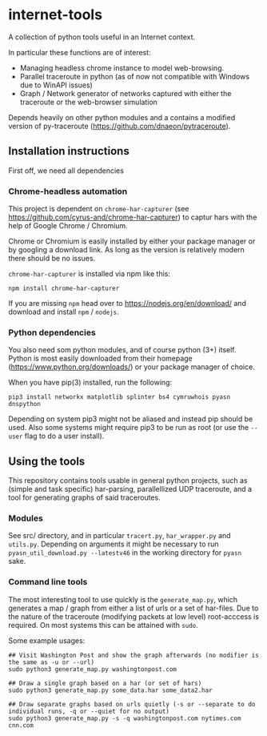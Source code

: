 # internet-tools
A collection of python tools useful in an Internet context.

In particular these functions are of interest:
- Managing headless chrome instance to model web-browsing.
- Parallel traceroute in python (as of now not compatible with Windows due to WinAPI issues)
- Graph / Network generator of networks captured with either the traceroute or the web-browser simulation

Depends heavily on other python modules and a contains a modified version of py-traceroute (https://github.com/dnaeon/pytraceroute).

## Installation instructions

First off, we need all dependencies

### Chrome-headless automation

This project is dependent on `chrome-har-capturer` (see https://github.com/cyrus-and/chrome-har-capturer) to captur hars with the help of Google Chrome / Chromium. 

Chrome or Chromium is easily installed by either your package manager or by googling a download link. As long as the version is relatively modern there should be no issues.

`chrome-har-capturer` is installed via npm like this:

    npm install chrome-har-capturer

If you are missing `npm` head over to https://nodejs.org/en/download/ and download and install `npm` / `nodejs`.

### Python dependencies

You also need som python modules, and of course python (3+) itself. Python is most easily downloaded from their homepage (https://www.python.org/downloads/) or your package manager of choice.

When you have pip(3) installed, run the following:

    pip3 install networkx matplotlib splinter bs4 cymruwhois pyasn dnspython

Depending on system pip3 might not be aliased and instead pip should be used. Also some systems might require pip3 to be run as root (or use the `--user` flag to do a user install).

## Using the tools

This repository contains tools usable in general python projects, such as (simple and task specific) har-parsing, parallellized UDP traceroute, and a tool for generating graphs of said traceroutes. 

### Modules

See src/ directory, and in particular `tracert.py`, `har_wrapper.py` and `utils.py`. Depending on arguments it might be necessary to run `pyasn_util_download.py --latestv46` in the working directory for `pyasn` sake.

### Command line tools

The most interesting tool to use quickly is the `generate_map.py`, which generates a map / graph from either a list of urls or a set of har-files. Due to the nature of the traceroute (modifying packets at low level) root-acccess is required. On most systems this can be attained with `sudo`.

Some example usages:

    ## Visit Washington Post and show the graph afterwards (no modifier is the same as -u or --url)
    sudo python3 generate_map.py washingtonpost.com
    
    ## Draw a single graph based on a har (or set of hars)
    sudo python3 generate_map.py some_data.har some_data2.har
    
    ## Draw separate graphs based on urls quietly (-s or --separate to do individual runs, -q or --quiet for no output)
    sudo python3 generate_map.py -s -q washingtonpost.com nytimes.com cnn.com

